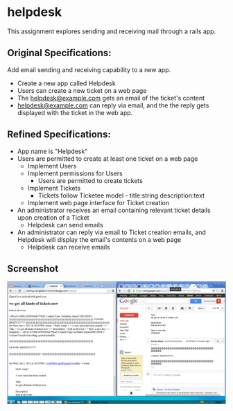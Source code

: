# helpdesk

This assignment explores sending and receiving mail through a rails app.

## Original Specifications:

Add email sending and receiving capability to a new app.

* Create a new app called Helpdesk
* Users can create a new ticket on a web page
* The helpdesk@example.com gets an email of the ticket's content
* helpdesk@example.com can reply via email, and the the reply gets displayed with the ticket in the web app.

## Refined Specifications:

* App name is "Helpdesk"
* Users are permitted to create at least one ticket on a web page
    * Implement Users
    * Implement permissions for Users
        * Users are permitted to create tickets
    * Implement Tickets
        * Tickets follow Ticketee model - title:string description:text
    * Implement web page interface for Ticket creation
* An administrator receives an email containing relevant ticket details upon creation of a Ticket
    * Helpdesk can send emails
* An administrator can reply via email to Ticket creation emails, and Helpdesk will display the email's contents on a web page
    * Helpdesk can receive emails

## Screenshot

![screenshot](screenshot.png "here it is working")
